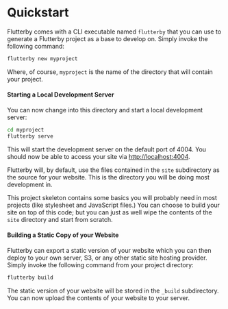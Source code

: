 # Quickstart

Flutterby comes with a CLI executable named `flutterby` that you can use to generate a Flutterby project as a base to develop on. Simply invoke the following command:

~~~ bash
flutterby new myproject
~~~

Where, of course, `myproject` is the name of the directory that will contain your project.

#### Starting a Local Development Server

You can now change into this directory and start a local development server:

~~~ bash
cd myproject
flutterby serve
~~~

This will start the development server on the default port of 4004. You should now be able to access your site via [http://localhost:4004](http://localhost:4004).

Flutterby will, by default, use the files contained in the `site` subdirectory as the source for your website. This is the directory you will be doing most development in.

This project skeleton contains some basics you will probably need in most projects (like stylesheet and JavaScript files.) You can choose to build your site on top of this code; but you can just as well wipe the contents of the `site` directory and start from scratch.


#### Building a Static Copy of your Website

Flutterby can export a static version of your website which you can then deploy to your own server, S3, or any other static site hosting provider. Simply invoke the following command from your project directory:

~~~ bash
flutterby build
~~~

The static version of your website will be stored in the `_build` subdirectory. You can now upload the contents of your website to your server.
